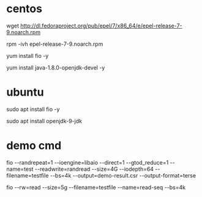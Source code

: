 # centos 

wget http://dl.fedoraproject.org/pub/epel/7/x86_64/e/epel-release-7-9.noarch.rpm

rpm -ivh epel-release-7-9.noarch.rpm

yum install fio -y

yum install java-1.8.0-openjdk-devel -y 

# ubuntu

sudo apt install fio -y

sudo apt install openjdk-9-jdk

# demo cmd

fio --randrepeat=1 --ioengine=libaio --direct=1 --gtod_reduce=1 --name=test --readwrite=randread --size=4G --iodepth=64 --filename=testfile --bs=4k --output=demo-result.csr --output-format=terse

fio --rw=read --size=5g --filename=testfile --name=read-seq --bs=4k

